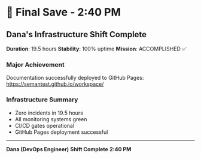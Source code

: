 # 📌 Final Save - 2:40 PM

## Dana's Infrastructure Shift Complete

**Duration**: 19.5 hours
**Stability**: 100% uptime
**Mission**: ACCOMPLISHED ✅

### Major Achievement
Documentation successfully deployed to GitHub Pages:
https://semantest.github.io/workspace/

### Infrastructure Summary
- Zero incidents in 19.5 hours
- All monitoring systems green
- CI/CD gates operational
- GitHub Pages deployment successful

---
**Dana (DevOps Engineer)**
**Shift Complete**
**2:40 PM**